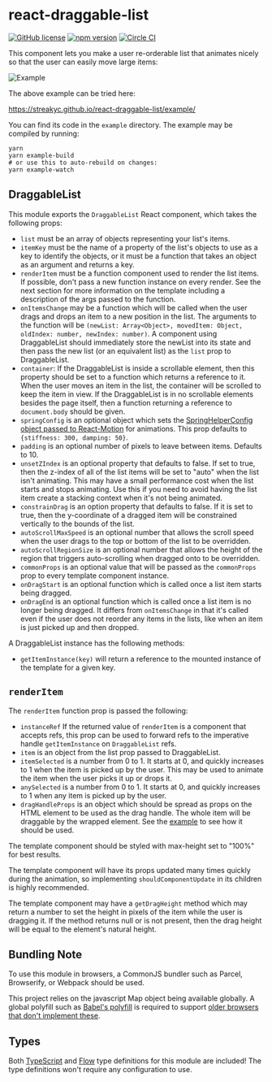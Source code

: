 # react-draggable-list

[![GitHub license](https://img.shields.io/badge/license-MIT-blue.svg)](https://github.com/StreakYC/react-draggable-list/blob/master/LICENSE.txt) [![npm version](https://badge.fury.io/js/react-draggable-list.svg)](https://badge.fury.io/js/react-draggable-list) [![Circle CI](https://circleci.com/gh/StreakYC/react-draggable-list.svg?style=shield)](https://circleci.com/gh/StreakYC/react-draggable-list)

This component lets you make a user re-orderable list that animates nicely so
that the user can easily move large items:

![Example](https://streakyc.github.io/react-draggable-list/video/dragitem.gif)

The above example can be tried here:

https://streakyc.github.io/react-draggable-list/example/

You can find its code in the `example` directory. The example may be compiled
by running:

```
yarn
yarn example-build
# or use this to auto-rebuild on changes:
yarn example-watch
```

## DraggableList

This module exports the `DraggableList` React component, which takes the
following props:

- `list` must be an array of objects representing your list's items.
- `itemKey` must be the name of a property of the list's objects to use as a
  key to identify the objects, or it must be a function that takes an object as
  an argument and returns a key.
- `renderItem` must be a function component used to render the list items. If possible, don't pass a new function instance on every render. See the next section for more information
  on the template including a description of the args passed to the function.
- `onItemsChange` may be a function which will be called when the user drags and
  drops an item to a new position in the list. The arguments to the function
  will be `(newList: Array<Object>, movedItem: Object, oldIndex: number, newIndex: number)`. A component using DraggableList should immediately store
  the newList into its state and then pass the new list (or an equivalent list)
  as the `list` prop to DraggableList.
- `container`: If the DraggableList is inside a scrollable element, then this
  property should be set to a function which returns a reference to it. When the
  user moves an item in the list, the container will be scrolled to keep the
  item in view. If the DraggableList is in no scrollable elements besides the
  page itself, then a function returning a reference to `document.body` should
  be given.
- `springConfig` is an optional object which sets the [SpringHelperConfig
  object passed to
  React-Motion](https://github.com/chenglou/react-motion/tree/85ca75c6de9ed85937d1c95646b6044a66981eee#--spring-val-number-config-springhelperconfig--opaqueconfig)
  for animations. This prop defaults to `{stiffness: 300, damping: 50}`.
- `padding` is an optional number of pixels to leave between items. Defaults to 10.
- `unsetZIndex` is an optional property that defaults to false. If set to true,
  then the z-index of all of the list items will be set to "auto" when the list
  isn't animating. This may have a small performance cost when the list starts
  and stops animating. Use this if you need to avoid having the list item create
  a stacking context when it's not being animated.
- `constrainDrag` is an option property that defaults to false. If it is set to
  true, then the y-coordinate of a dragged item will be constrained vertically to
  the bounds of the list.
- `autoScrollMaxSpeed` is an optional number that allows the scroll speed when
  the user drags to the top or bottom of the list to be overridden.
- `autoScrollRegionSize` is an optional number that allows the height of the
  region that triggers auto-scrolling when dragged onto to be overridden.
- `commonProps` is an optional value that will be passed as the `commonProps`
  prop to every template component instance.
- `onDragStart` is an optional function which is called once a list item starts
  being dragged.
- `onDragEnd` is an optional function which is called once a list item is no longer being dragged. It differs from `onItemsChange` in that it's called even if the user does not reorder any items in the lists, like when an item is just picked up and then dropped.

A DraggableList instance has the following methods:

- `getItemInstance(key)` will return a reference to the mounted instance of the
  template for a given key.

## `renderItem`

The `renderItem` function prop is passed the following:

- `instanceRef` If the returned value of `renderItem` is a component that accepts refs, this prop can be used to forward refs to the imperative handle `getItemInstance` on `DraggableList` refs.
- `item` is an object from the list prop passed to DraggableList.
- `itemSelected` is a number from 0 to 1. It starts at 0, and quickly increases
  to 1 when the item is picked up by the user. This may be used to animate the
  item when the user picks it up or drops it.
- `anySelected` is a number from 0 to 1. It starts at 0, and quickly increases
  to 1 when any item is picked up by the user.
- `dragHandleProps` is an object which should be spread as props on the HTML
  element to be used as the drag handle. The whole item will be draggable by the
  wrapped element. See the
  [example](https://github.com/StreakYC/react-draggable-list/blob/master/example/Example.js)
  to see how it should be used.

The template component should be styled with max-height set to "100%" for best
results.

The template component will have its props updated many times quickly during
the animation, so implementing `shouldComponentUpdate` in its children is
highly recommended.

The template component may have a `getDragHeight` method which may return a
number to set the height in pixels of the item while the user is dragging it.
If the method returns null or is not present, then the drag height will be
equal to the element's natural height.

## Bundling Note

To use this module in browsers, a CommonJS bundler such as Parcel, Browserify, or
Webpack should be used.

This project relies on the javascript Map object being available globally. A
global polyfill such as [Babel's polyfill](https://babeljs.io/docs/usage/polyfill/)
is required to support [older browsers that don't implement these](https://developer.mozilla.org/en-US/docs/Web/JavaScript/Reference/Global_Objects/Map#Browser_compatibility).

## Types

Both [TypeScript](https://www.typescriptlang.org/) and
[Flow](https://flowtype.org/) type definitions for this module are included!
The type definitions won't require any configuration to use.

